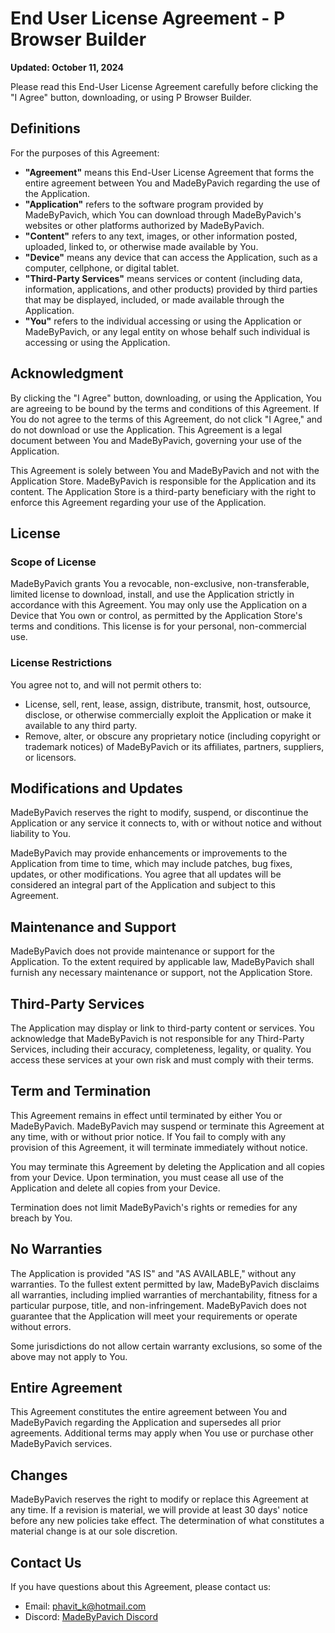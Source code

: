 # End User License Agreement - P Browser Builder
**Updated: October 11, 2024**

Please read this End-User License Agreement carefully before clicking the "I Agree" button, downloading, or using P Browser Builder.

## Definitions
For the purposes of this Agreement:
- **"Agreement"** means this End-User License Agreement that forms the entire agreement between You and MadeByPavich regarding the use of the Application.
- **"Application"** refers to the software program provided by MadeByPavich, which You can download through MadeByPavich's websites or other platforms authorized by MadeByPavich.
- **"Content"** refers to any text, images, or other information posted, uploaded, linked to, or otherwise made available by You.
- **"Device"** means any device that can access the Application, such as a computer, cellphone, or digital tablet.
- **"Third-Party Services"** means services or content (including data, information, applications, and other products) provided by third parties that may be displayed, included, or made available through the Application.
- **"You"** refers to the individual accessing or using the Application or MadeByPavich, or any legal entity on whose behalf such individual is accessing or using the Application.

## Acknowledgment
By clicking the "I Agree" button, downloading, or using the Application, You are agreeing to be bound by the terms and conditions of this Agreement. If You do not agree to the terms of this Agreement, do not click "I Agree," and do not download or use the Application. This Agreement is a legal document between You and MadeByPavich, governing your use of the Application.

This Agreement is solely between You and MadeByPavich and not with the Application Store. MadeByPavich is responsible for the Application and its content. The Application Store is a third-party beneficiary with the right to enforce this Agreement regarding your use of the Application.

## License
### Scope of License
MadeByPavich grants You a revocable, non-exclusive, non-transferable, limited license to download, install, and use the Application strictly in accordance with this Agreement. You may only use the Application on a Device that You own or control, as permitted by the Application Store's terms and conditions. This license is for your personal, non-commercial use.

### License Restrictions
You agree not to, and will not permit others to:
- License, sell, rent, lease, assign, distribute, transmit, host, outsource, disclose, or otherwise commercially exploit the Application or make it available to any third party.
- Remove, alter, or obscure any proprietary notice (including copyright or trademark notices) of MadeByPavich or its affiliates, partners, suppliers, or licensors.

## Modifications and Updates
MadeByPavich reserves the right to modify, suspend, or discontinue the Application or any service it connects to, with or without notice and without liability to You.

MadeByPavich may provide enhancements or improvements to the Application from time to time, which may include patches, bug fixes, updates, or other modifications. You agree that all updates will be considered an integral part of the Application and subject to this Agreement.

## Maintenance and Support
MadeByPavich does not provide maintenance or support for the Application. To the extent required by applicable law, MadeByPavich shall furnish any necessary maintenance or support, not the Application Store.

## Third-Party Services
The Application may display or link to third-party content or services. You acknowledge that MadeByPavich is not responsible for any Third-Party Services, including their accuracy, completeness, legality, or quality. You access these services at your own risk and must comply with their terms.

## Term and Termination
This Agreement remains in effect until terminated by either You or MadeByPavich. MadeByPavich may suspend or terminate this Agreement at any time, with or without prior notice. If You fail to comply with any provision of this Agreement, it will terminate immediately without notice.

You may terminate this Agreement by deleting the Application and all copies from your Device. Upon termination, you must cease all use of the Application and delete all copies from your Device.

Termination does not limit MadeByPavich's rights or remedies for any breach by You.

## No Warranties
The Application is provided "AS IS" and "AS AVAILABLE," without any warranties. To the fullest extent permitted by law, MadeByPavich disclaims all warranties, including implied warranties of merchantability, fitness for a particular purpose, title, and non-infringement. MadeByPavich does not guarantee that the Application will meet your requirements or operate without errors.

Some jurisdictions do not allow certain warranty exclusions, so some of the above may not apply to You.

## Entire Agreement
This Agreement constitutes the entire agreement between You and MadeByPavich regarding the Application and supersedes all prior agreements. Additional terms may apply when You use or purchase other MadeByPavich services.

## Changes
MadeByPavich reserves the right to modify or replace this Agreement at any time. If a revision is material, we will provide at least 30 days' notice before any new policies take effect. The determination of what constitutes a material change is at our sole discretion.

## Contact Us
If you have questions about this Agreement, please contact us:
- Email: [phavit_k@hotmail.com](mailto:phavit_k@hotmail.com)
- Discord: [MadeByPavich Discord](https://discord.gg/pneR4gu3V)
